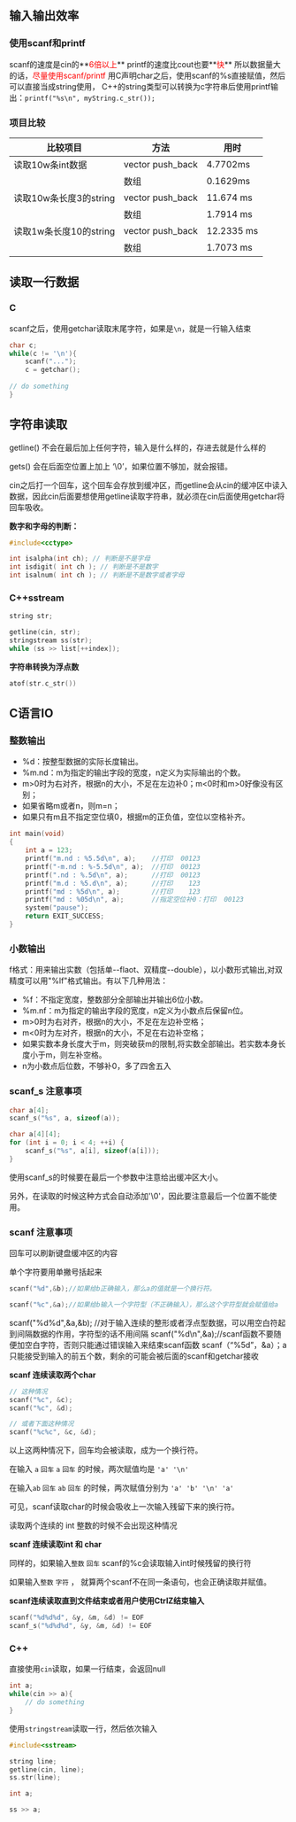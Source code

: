 ## 输入输出效率

### 使用scanf和printf

scanf的速度是cin的**<font color="#ff0000">6倍以上</font>**
printf的速度比cout也要**<font color="#ff0000">快</font>**
所以数据量大的话，<font color="#ff0000">尽量使用scanf/printf</font>
用C声明char之后，使用scanf的%s直接赋值，然后可以直接当成string使用，
C++的string类型可以转换为c字符串后使用printf输出：`printf("%s\n", myString.c_str());`

### 项目比较

| 比较项目               | 方法                     | 用时       |
| ---------------------- | ------------------------ | ---------- |
| 读取10w条int数据       | vector<int> push_back    | 4.7702ms   |
|                        | 数组                     | 0.1629ms   |
| 读取10w条长度3的string | vector<string> push_back | 11.674 ms  |
|                        | 数组                     | 1.7914 ms  |
| 读取1w条长度10的string | vector<string> push_back | 12.2335 ms |
|                        | 数组                     | 1.7073 ms  |



## 读取一行数据

### C

scanf之后，使用getchar读取末尾字符，如果是`\n`，就是一行输入结束

```cpp
char c;
while(c != '\n'){
	scanf("...");
	c = getchar();
	
// do something
}
```

## 字符串读取

getline() 不会在最后加上任何字符，输入是什么样的，存进去就是什么样的

gets() 会在后面空位置上加上 ‘\0’，如果位置不够加，就会报错。

cin之后打一个回车，这个回车会存放到缓冲区，而getline会从cin的缓冲区中读入数据，因此cin后面要想使用getline读取字符串，就必须在cin后面使用getchar将回车吸收。

**数字和字母的判断：**

```c++
#include<cctype>

int isalpha(int ch); // 判断是不是字母
int isdigit( int ch ); // 判断是不是数字
int isalnum( int ch ); // 判断是不是数字或者字母
```

### C++sstream

```c
string str;

getline(cin, str);
stringstream ss(str);
while (ss >> list[++index]);


```

**字符串转换为浮点数**

```c
atof(str.c_str())
```

## C语言IO

### 整数输出

- %d：按整型数据的实际长度输出。
- %m.nd：m为指定的输出字段的宽度，n定义为实际输出的个数。
- m>0时为右对齐，根据n的大小，不足在左边补0；m<0时和m>0好像没有区别；
- 如果省略m或者n，则m=n；
- 如果只有m且不指定空位填0，根据m的正负值，空位以空格补齐。

```c++
int main(void)
{
    int a = 123;
    printf("m.nd : %5.5d\n", a);    //打印  00123
    printf("-m.nd : %-5.5d\n", a);  //打印  00123
    printf(".nd : %.5d\n", a);      //打印  00123
    printf("m.d : %5.d\n", a);      //打印    123
    printf("md : %5d\n", a);        //打印    123
    printf("md : %05d\n", a);       //指定空位补0：打印  00123
    system("pause");
    return EXIT_SUCCESS;
}
```


### 小数输出

f格式：用来输出实数（包括单--flaot、双精度--double），以小数形式输出,对双精度可以用"%lf"格式输出。有以下几种用法：

- %f：不指定宽度，整数部分全部输出并输出6位小数。
- %m.nf：m为指定的输出字段的宽度，n定义为小数点后保留n位。
- m>0时为右对齐，根据n的大小，不足在左边补空格；
- m<0时为左对齐，根据n的大小，不足在右边补空格；
- 如果实数本身长度大于m，则突破获m的限制,将实数全部输出。若实数本身长度小于m，则左补空格。
- n为小数点后位数，不够补0，多了四舍五入


### scanf_s 注意事项

```c
char a[4];  
scanf_s("%s", a, sizeof(a));

char a[4][4];  
for (int i = 0; i < 4; ++i) {  
    scanf_s("%s", a[i], sizeof(a[i]));  
}
```

使用scanf_s的时候要在最后一个参数中注意给出缓冲区大小。

另外，在读取的时候这种方式会自动添加'\0'，因此要注意最后一个位置不能使用。


### scanf 注意事项

回车可以刷新键盘缓冲区的内容

单个字符要用单撇号括起来

```c
scanf("%d",&b);//如果给b正确输入，那么a的值就是一个换行符。

scanf("%c",&a);//如果给b输入一个字符型（不正确输入），那么这个字符型就会赋值给a
```

scanf("%d%d",&a,&b);  //对于输入连续的整形或者浮点型数据，可以用空白符起到间隔数据的作用，字符型的话不用间隔
scanf("%d\n",&a);//scanf函数不要随便加空白字符，否则只能通过错误输入来结束scanf函数
scanf（“%5d”，&a）；a只能接受到输入的前五个数，剩余的可能会被后面的scanf和getchar接收

**scanf 连续读取两个char**

```c
// 这种情况
scanf("%c", &c);
scanf("%c", &d);

// 或者下面这种情况
scanf("%c%c", &c, &d);

```

以上这两种情况下，回车均会被读取，成为一个换行符。

在输入 `a` `回车`  `a` `回车`  的时候，两次赋值均是  `'a' '\n'` 

在输入`ab` `回车` `ab` `回车` 的时候，两次赋值分别为 `'a' 'b' '\n' 'a'`

可见，scanf读取char的时候会吸收上一次输入残留下来的换行符。

读取两个连续的 int 整数的时候不会出现这种情况

**scanf 连续读取int 和 char**

同样的，如果输入`整数` `回车` scanf的%c会读取输入int时候残留的换行符

如果输入`整数` `字符` ， 就算两个scanf不在同一条语句，也会正确读取并赋值。

**scanf连续读取直到文件结束或者用户使用CtrlZ结束输入**

```c
scanf("%d%d%d", &y, &m, &d) != EOF
scanf_s("%d%d%d", &y, &m, &d) != EOF
```


### C++

直接使用`cin`读取，如果一行结束，会返回null

```cpp
int a;
while(cin >> a){
	// do something
}
```

使用`stringstream`读取一行，然后依次输入

```cpp
#include<sstream>

string line;
getline(cin, line);
ss.str(line);

int a;

ss >> a;
```

